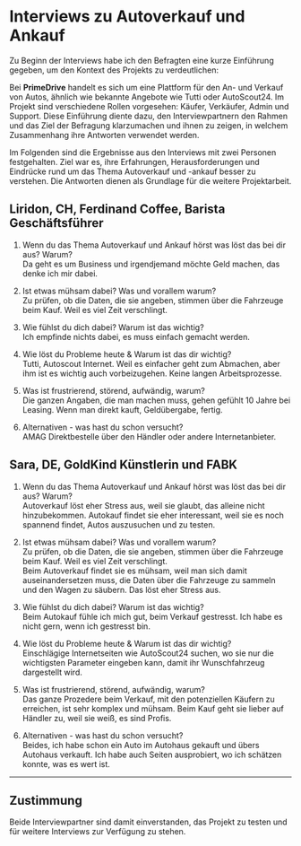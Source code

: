 # Interviews zu Autoverkauf und Ankauf

Zu Beginn der Interviews habe ich den Befragten eine kurze Einführung gegeben, um den Kontext des Projekts zu verdeutlichen:

Bei **PrimeDrive** handelt es sich um eine Plattform für den An- und Verkauf von Autos, ähnlich wie bekannte Angebote wie Tutti oder AutoScout24. Im Projekt sind verschiedene Rollen vorgesehen: Käufer, Verkäufer, Admin und Support. Diese Einführung diente dazu, den Interviewpartnern den Rahmen und das Ziel der Befragung klarzumachen und ihnen zu zeigen, in welchem Zusammenhang ihre Antworten verwendet werden.

Im Folgenden sind die Ergebnisse aus den Interviews mit zwei Personen festgehalten. Ziel war es, ihre Erfahrungen, Herausforderungen und Eindrücke rund um das Thema Autoverkauf und -ankauf besser zu verstehen. Die Antworten dienen als Grundlage für die weitere Projektarbeit.

## Liridon, CH, Ferdinand Coffee, Barista Geschäftsführer

1. Wenn du das Thema Autoverkauf und Ankauf hörst was löst das bei dir aus? Warum?  
   Da geht es um Business und irgendjemand möchte Geld machen, das denke ich mir dabei.

2. Ist etwas mühsam dabei? Was und vorallem warum?  
   Zu prüfen, ob die Daten, die sie angeben, stimmen über die Fahrzeuge beim Kauf. Weil es viel Zeit verschlingt.

3. Wie fühlst du dich dabei? Warum ist das wichtig?  
   Ich empfinde nichts dabei, es muss einfach gemacht werden.

4. Wie löst du Probleme heute & Warum ist das dir wichtig?  
   Tutti, Autoscout Internet. Weil es einfacher geht zum Abmachen, aber ihm ist es wichtig auch vorbeizugehen. Keine langen Arbeitsprozesse.

5. Was ist frustrierend, störend, aufwändig, warum?  
   Die ganzen Angaben, die man machen muss, gehen gefühlt 10 Jahre bei Leasing. Wenn man direkt kauft, Geldübergabe, fertig.

6. Alternativen - was hast du schon versucht?  
   AMAG Direktbestelle über den Händler oder andere Internetanbieter.

## Sara, DE, GoldKind Künstlerin und FABK

1. Wenn du das Thema Autoverkauf und Ankauf hörst was löst das bei dir aus? Warum?  
   Autoverkauf löst eher Stress aus, weil sie glaubt, das alleine nicht hinzubekommen. Autokauf findet sie eher interessant, weil sie es noch spannend findet, Autos auszusuchen und zu testen.

2. Ist etwas mühsam dabei? Was und vorallem warum?  
   Zu prüfen, ob die Daten, die sie angeben, stimmen über die Fahrzeuge beim Kauf. Weil es viel Zeit verschlingt.  
   Beim Autoverkauf findet sie es mühsam, weil man sich damit auseinandersetzen muss, die Daten über die Fahrzeuge zu sammeln und den Wagen zu säubern. Das löst eher Stress aus.

3. Wie fühlst du dich dabei? Warum ist das wichtig?  
   Beim Autokauf fühle ich mich gut, beim Verkauf gestresst. Ich habe es nicht gern, wenn ich gestresst bin.

4. Wie löst du Probleme heute & Warum ist das dir wichtig?  
   Einschlägige Internetseiten wie AutoScout24 suchen, wo sie nur die wichtigsten Parameter eingeben kann, damit ihr Wunschfahrzeug dargestellt wird.

5. Was ist frustrierend, störend, aufwändig, warum?  
   Das ganze Prozedere beim Verkauf, mit den potenziellen Käufern zu erreichen, ist sehr komplex und mühsam. Beim Kauf geht sie lieber auf Händler zu, weil sie weiß, es sind Profis.

6. Alternativen - was hast du schon versucht?  
   Beides, ich habe schon ein Auto im Autohaus gekauft und übers Autohaus verkauft. Ich habe auch Seiten ausprobiert, wo ich schätzen konnte, was es wert ist.

---

## Zustimmung

Beide Interviewpartner sind damit einverstanden, das Projekt zu testen und für weitere Interviews zur Verfügung zu stehen.
